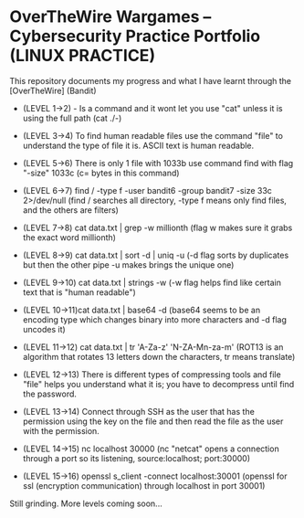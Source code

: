 # OverTheWire Wargames – Cybersecurity Practice Portfolio (LINUX PRACTICE) 

This repository documents my progress and what I have learnt through the [OverTheWire] (Bandit)  


- (LEVEL 1->2) - Is a command and it wont let you use "cat" unless it is using the full path (cat ./-)

- (LEVEL 3->4) To find human readable files use the command "file" to understand the type of file it is. ASCII text is human readable.

- (LEVEL 5->6) There is only 1 file with 1033b use command find with flag "-size" 1033c (c= bytes in this command)	

- (LEVEL 6->7) find / -type f -user bandit6 -group bandit7 -size 33c 2>/dev/null (find / searches all directory, -type f means only find files, and the others are filters)

- (LEVEL 7->8) cat data.txt | grep -w millionth (flag w makes sure it grabs the exact word millionth)	

- (LEVEL 8->9) cat data.txt | sort -d | uniq -u (-d flag sorts by duplicates but then the other pipe -u makes brings the unique one)

- (LEVEL 9->10)	cat data.txt | strings -w (-w flag helps find like certain text that is "human readable")

- (LEVEL 10->11)cat data.txt | base64 -d (base64 seems to be an encoding type which changes binary into more characters and -d flag uncodes it)		

- (LEVEL 11->12) cat data.txt | tr 'A-Za-z' 'N-ZA-Mn-za-m' (ROT13 is an algorithm that rotates 13 letters down the characters, tr means translate)

- (LEVEL 12->13) There is different types of compressing tools and file "file" helps you understand what it is; you have to decompress until find the password.

- (LEVEL 13->14) Connect through SSH as the user that has the permission using the key on the file and then read the file as the user with the permission.

- (LEVEL 14->15)  nc localhost 30000 (nc "netcat" opens a connection through a port so its listening,  source:localhost; port:30000)

- (LEVEL 15->16) openssl s_client -connect localhost:30001 (openssl for ssl (encryption communication) through localhost in port 30001)	


Still grinding. More levels coming soon...

